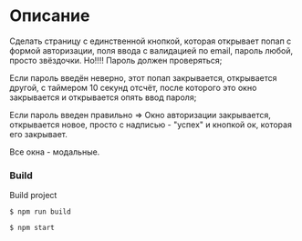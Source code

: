 # Описание

Cделать страницу с единственной кнопкой, которая открывает попап с формой авторизации, поля ввода с валидацией по email, пароль любой, просто звёздочки. Но!!!! Пароль должен проверяться;

Если пароль введён неверно, этот попап закрывается, открывается другой, с  таймером 10 секунд отсчёт, после которого это окно закрывается и открывается опять ввод пароля;

Если пароль введен правильно => Окно авторизации закрывается, открывается новое, просто с надписью - "успех" и кнопкой ок, которая его закрывает.

Все окна - модальные.

### Build
Build project

```
$ npm run build

```

```
$ npm start

```